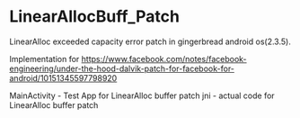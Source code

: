 LinearAllocBuff_Patch
=====================

LinearAlloc exceeded capacity error patch in gingerbread android os(2.3.5).

Implementation for https://www.facebook.com/notes/facebook-engineering/under-the-hood-dalvik-patch-for-facebook-for-android/10151345597798920

MainActivity - Test App for LinearAlloc buffer patch
jni - actual code for LinearAlloc buffer patch
